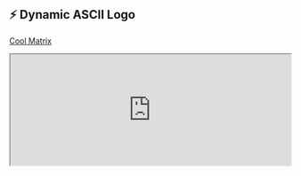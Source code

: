 ## ⚡ Dynamic ASCII Logo
[Cool Matrix](https://0dayhunt.github.io)

<iframe src="https://0dayhunt.github.io" width="100%" height="200"></iframe>
